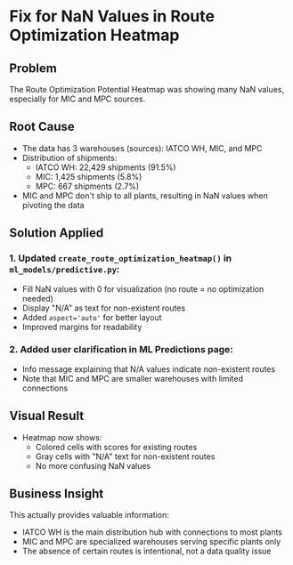# Fix for NaN Values in Route Optimization Heatmap

## Problem
The Route Optimization Potential Heatmap was showing many NaN values, especially for MIC and MPC sources.

## Root Cause
- The data has 3 warehouses (sources): IATCO WH, MIC, and MPC
- Distribution of shipments:
  - IATCO WH: 22,429 shipments (91.5%)
  - MIC: 1,425 shipments (5.8%)
  - MPC: 667 shipments (2.7%)
- MIC and MPC don't ship to all plants, resulting in NaN values when pivoting the data

## Solution Applied

### 1. Updated `create_route_optimization_heatmap()` in `ml_models/predictive.py`:
- Fill NaN values with 0 for visualization (no route = no optimization needed)
- Display "N/A" as text for non-existent routes
- Added `aspect='auto'` for better layout
- Improved margins for readability

### 2. Added user clarification in ML Predictions page:
- Info message explaining that N/A values indicate non-existent routes
- Note that MIC and MPC are smaller warehouses with limited connections

## Visual Result
- Heatmap now shows:
  - Colored cells with scores for existing routes
  - Gray cells with "N/A" text for non-existent routes
  - No more confusing NaN values

## Business Insight
This actually provides valuable information:
- IATCO WH is the main distribution hub with connections to most plants
- MIC and MPC are specialized warehouses serving specific plants only
- The absence of certain routes is intentional, not a data quality issue